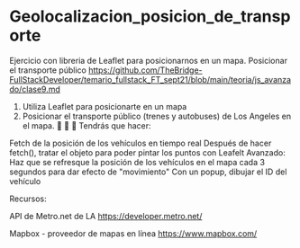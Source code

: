 # Geolocalizacion_posicion_de_transporte
Ejercicio con libreria de Leaflet para posicionarnos en un mapa. Posicionar el transporte público
https://github.com/TheBridge-FullStackDeveloper/temario_fullstack_FT_sept21/blob/main/teoria/js_avanzado/clase9.md

1. Utiliza Leaflet para posicionarte en un mapa
2. Posicionar el transporte público (trenes y autobuses) de Los Angeles en el mapa. 🎉 🚌 🚊
Tendrás que hacer:

Fetch de la posición de los vehículos en tiempo real
Después de hacer fetch(), tratar el objeto para poder pintar los puntos con Leafelt
Avanzado:
Haz que se refresque la posición de los vehículos en el mapa cada 3 segundos para dar efecto de "movimiento"
Con un popup, dibujar el ID del vehículo


Recursos:

API de Metro.net de LA
https://developer.metro.net/


Mapbox - proveedor de mapas en línea
https://www.mapbox.com/
